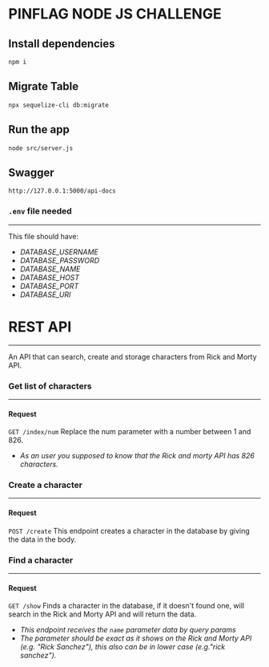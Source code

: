 # PINFLAG NODE JS CHALLENGE
**Install dependencies**
---
`npm i`

**Migrate Table**
---
`npx sequelize-cli db:migrate`

**Run the app**
---
`node src/server.js`

**Swagger**
---
`http://127.0.0.1:5000/api-docs`

### `.env` file needed
---
This file should have:
- *DATABASE_USERNAME*
- *DATABASE_PASSWORD*
- *DATABASE_NAME*
- *DATABASE_HOST*
- *DATABASE_PORT*
- *DATABASE_URI*

# REST API
---
An API that can search, create and storage characters from Rick and Morty API.

### Get list of characters
---
#### Request
`GET /index/num`
Replace the num parameter with a number between 1 and 826.
- *As an user you supposed to know that the Rick and morty API has 826 characters.*

### Create a character
---
#### Request
`POST /create`
This endpoint creates a character in the database by giving the data in the body.

### Find a character
---
#### Request
`GET /show`
Finds a character in the database, if it doesn't found one, will search in the Rick and Morty API and will return the data.
- *This endpoint receives the `name` parameter data by query params*
- *The parameter should be exact as it shows on the Rick and Morty API (e.g. "Rick Sanchez"), this also can be in lower case (e.g."rick sanchez").*